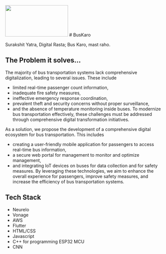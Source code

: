 <img src="[https://camo.githubusercontent.com/..." data-canonical-src="https://gyazo.com/eb5c5741b6a9a16c692170a41a49c858.png](https://github.com/ArmaanMistry/BusKaro/assets/101273920/5d593483-22dc-4ac6-9837-9d664dcb738e)" width="200" height="100" />
# BusKaro

Surakshit Yatra, Digital Rasta;
Bus Karo, mast raho.


## The Problem it solves...
The majority of bus transportation systems lack comprehensive digitalization, leading to several issues. These include
- limited real-time passenger count information,
- inadequate fire safety measures,
- ineffective emergency response coordination,
- prevalent theft and security concerns without proper surveillance,
- and the absence of temperature monitoring inside buses.
To modernize bus transportation effectively, these challenges must be addressed through comprehensive digital transformation initiatives.

As a solution, we propose the development of a comprehensive digital ecosystem for bus transportation. This includes 
- creating a user-friendly mobile application for passengers to access real-time bus information,
- a secure web portal for management to monitor and optimize management,
- and integrating IoT devices on buses for data collection and for safety measures.
By leveraging these technologies, we aim to enhance the overall experience for passengers, improve safety measures, and increase the efficiency of bus transportation systems.
## Tech Stack
- Neurelo
- Vonage
- AWS
- Flutter
- HTML/CSS
- Javascript
- C++ for programming ESP32 MCU
- CNN
